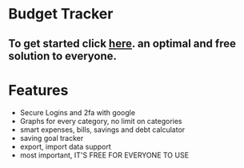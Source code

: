 # Budget Tracker
To get started click [here](https://monthlybudgetplanner.tech). an optimal and free solution to everyone. 
--
# Features
- Secure Logins and 2fa with google
- Graphs for every category, no limit on categories
- smart expenses, bills, savings and debt calculator
- saving goal tracker
- export, import data support
- most important, IT'S FREE FOR EVERYONE TO USE
